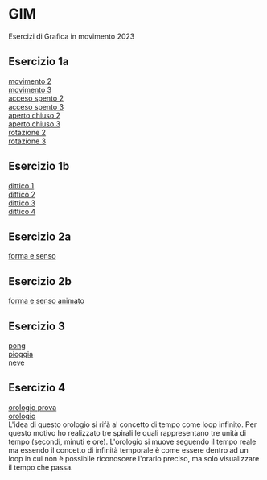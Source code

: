 # GIM
Esercizi di Grafica in movimento 2023

## Esercizio 1a
[movimento 2](Esercizio_1A/template/movimento_2.html)  
[movimento 3](Esercizio_1A/template/movimento_3.html)  
[acceso spento 2](Esercizio_1A/template/acceso_spento_2.html)  
[acceso spento 3](Esercizio_1A/template/acceso_spento_3.html)  
[aperto chiuso 2](Esercizio_1A/template/aperto_chiuso_2.html)  
[aperto chiuso 3](Esercizio_1A/template/aperto_chiuso_3.html)  
[rotazione 2](Esercizio_1A/template/rotazione_2.html)    
[rotazione 3](Esercizio_1A/template/rotazione_3.html)  

## Esercizio 1b
[dittico 1](Esercizio_1B/template/indexC.html)  
[dittico 2](Esercizio_1B/template/indexD.html)  
[dittico 3](Esercizio_1B/template/indexA.html)  
[dittico 4](Esercizio_1B/template/indexB.html)  
## Esercizio 2a
[forma e senso](Esercizio_2A/template/index.html) 

## Esercizio 2b
[forma e senso animato](Esercizio_2B/index.html)

## Esercizio 3
[pong](Esercizio_3/esempi/2_pong/index.html)  
[pioggia](Esercizio_3/esempi/3_pioggia/index.html)  
[neve](Esercizio_3/esempi/4_neve/index.html)    


## Esercizio 4
[orologio prova](Esercizio_4/1_orologio/index.html)  
[orologio](Esercizio_4/2_orologio/index.html)  
L'idea di questo orologio si rifà al concetto di tempo come loop infinito. Per questo motivo ho realizzato tre spirali le quali rappresentano tre unità di tempo (secondi, minuti e ore). L'orologio si muove seguendo il tempo reale ma essendo il concetto di infinità temporale è come essere dentro ad un loop in cui non è possibile riconoscere l'orario preciso, ma solo visualizzare il tempo che passa.

